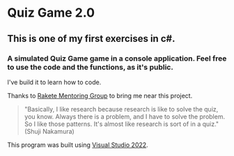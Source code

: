 # Quiz Game 2.0


## This is one of my first exercises in c#.
### A simulated Quiz Game game in a console application. Feel free to use the code and the functions, as it's public.

I've build it to learn how to code.

Thanks to [Rakete Mentoring Group](https://raketementoring.com/) to bring me near this project.
> "Basically, I like research because research is like to solve the quiz, you know. Always there is a problem, and I have to solve the problem. So I like those patterns. It's almost like research is sort of in a quiz." 
(Shuji Nakamura)

This program was built using [Visual Studio 2022](https://visualstudio.microsoft.com/).
